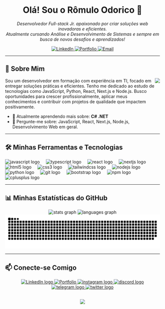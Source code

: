<h1 align="center">Olá! Sou o Rômulo Odorico 👋</h1>
<p align="center">
  <em>Desenvolvedor Full-stack Jr. apaixonado por criar soluções web inovadoras e eficientes.</em>
  <br/>
  <em>Atualmente cursando Análise e Desenvolvimento de Sistemas e sempre em busca de novos desafios e aprendizados!</em>
</p>

<p align="center">
  <a href="https://www.linkedin.com/in/r%C3%B4mulo-odorico-752420271/" target="_blank">
    <img src="https://img.shields.io/badge/LinkedIn-0077B5?style=for-the-badge&logo=linkedin&logoColor=white" alt="LinkedIn"/>
  </a>
  <a href="https://v0-junior-portfolio-mu.vercel.app/#sobre" target="_blank">
    <img src="https://img.shields.io/badge/Portfólio-34D399?style=for-the-badge&logo=vercel&logoColor=white" alt="Portfolio"/>
  </a>
  <a href="mailto:romuloodorico702@gmail.com" target="_blank">
    <img src="https://img.shields.io/badge/Email-D14836?style=for-the-badge&logo=gmail&logoColor=white" alt="Email"/>
  </a>
</p>

---

## 🚀 Sobre Mim

<img align="right" height="150" src="https://media.tenor.com/Rypu-zBagA4AAAAi/halloween-ghost.gif"  />

Sou um desenvolvedor em formação com experiência em TI, focado em entregar soluções práticas e eficientes. Tenho me dedicado ao estudo de tecnologias como JavaScript, Python, React, Next.js e Node.js. Busco oportunidades para crescer profissionalmente, aplicar meus conhecimentos e contribuir com projetos de qualidade que impactem positivamente.

* 🌱 Atualmente aprendendo mais sobre: **C# .NET**
* 💬 Pergunte-me sobre: JavaScript, React, Next.js, Node.js, Desenvolvimento Web em geral.

---

## 🛠️ Minhas Ferramentas e Tecnologias

<p align="left">
  <img src="https://cdn.jsdelivr.net/gh/devicons/devicon/icons/javascript/javascript-original.svg" height="40" alt="javascript logo" title="JavaScript" />
  <img width="12" />
  <img src="https://cdn.jsdelivr.net/gh/devicons/devicon/icons/typescript/typescript-original.svg" height="40" alt="typescript logo" title="TypeScript"/>
  <img width="12" />
  <img src="https://cdn.jsdelivr.net/gh/devicons/devicon/icons/react/react-original.svg" height="40" alt="react logo" title="React"/>
  <img width="12" />
  <img src="https://cdn.jsdelivr.net/gh/devicons/devicon/icons/nextjs/nextjs-original-wordmark.svg" height="40" alt="nextjs logo" title="Next.js"/>
  <img width="12" />
  <img src="https://cdn.jsdelivr.net/gh/devicons/devicon/icons/html5/html5-original.svg" height="40" alt="html5 logo" title="HTML5"/>
  <img width="12" />
  <img src="https://cdn.jsdelivr.net/gh/devicons/devicon/icons/css3/css3-original.svg" height="40" alt="css3 logo" title="CSS3"/>
  <img width="12" />
  <img src="https://cdn.jsdelivr.net/gh/devicons/devicon/icons/tailwindcss/tailwindcss-original-wordmark.svg" height="40" alt="tailwindcss logo" title="Tailwind CSS"/>
  <img width="12" />
  <img src="https://cdn.jsdelivr.net/gh/devicons/devicon/icons/nodejs/nodejs-original.svg" height="40" alt="nodejs logo" title="Node.js"/>
  <img width="12" />
  <img src="https://cdn.jsdelivr.net/gh/devicons/devicon/icons/python/python-original.svg" height="40" alt="python logo" title="Python"/>
  <img width="12" />
  <img src="https://cdn.jsdelivr.net/gh/devicons/devicon/icons/git/git-original.svg" height="40" alt="git logo" title="Git"/>
  <img width="12" />
  <img src="https://cdn.jsdelivr.net/gh/devicons/devicon/icons/bootstrap/bootstrap-original.svg" height="40" alt="bootstrap logo" title="Bootstrap"/>
  <img width="12" />
  <img src="https://cdn.jsdelivr.net/gh/devicons/devicon/icons/npm/npm-original-wordmark.svg" height="40" alt="npm logo" title="npm"/>
  <img width="12" />
  <img src="https://cdn.jsdelivr.net/gh/devicons/devicon/icons/cplusplus/cplusplus-original.svg" height="40" alt="cplusplus logo" title="C++"/>
</p>

---

## 📊 Minhas Estatísticas do GitHub

<div align="center">
  <img src="https://github-readme-stats.vercel.app/api?username=isrmulo&hide_title=false&hide_rank=false&show_icons=true&include_all_commits=true&count_private=true&disable_animations=false&theme=dracula&locale=pt-br&hide_border=false&order=1" height="170" alt="stats graph"  />
  <img src="https://github-readme-stats.vercel.app/api/top-langs?username=isrmulo&locale=pt-br&hide_title=false&layout=compact&card_width=320&langs_count=6&theme=dracula&hide_border=false&order=2" height="170" alt="languages graph"  />
</div>

<div align="center">
  <img src="https://raw.githubusercontent.com/Platane/snk/output/github-contribution-grid-snake.svg" alt="snake contribution grid">
</div>

---

## 📫 Conecte-se Comigo

<p align="center">
  <a href="https://www.linkedin.com/in/r%C3%B4mulo-odorico-752420271/" target="_blank">
    <img src="https://img.shields.io/badge/LinkedIn-0077B5?style=for-the-badge&logo=linkedin&logoColor=white" height="35" alt="LinkedIn logo"/>
  </a>
  <a href="https://v0-junior-portfolio-mu.vercel.app/#sobre" target="_blank">
    <img src="https://img.shields.io/badge/Portfólio-34D399?style=for-the-badge&logo=vercel&logoColor=white" height="35" alt="Portfolio"/>
  </a>
  <a href="https://www.instagram.com/isrmulo_/" target="_blank">
    <img src="https://img.shields.io/static/v1?message=Instagram&logo=instagram&label=&color=E4405F&logoColor=white&labelColor=&style=for-the-badge" height="35" alt="instagram logo"  />
  </a>
  <a href="https://discordapp.com/users/SEU_USER_ID_DISCORD" target="_blank"> <img src="https://img.shields.io/static/v1?message=Discord&logo=discord&label=&color=7289DA&logoColor=white&labelColor=&style=for-the-badge" height="35" alt="discord logo"  />
  </a>
  <a href="https://t.me/HanSoloS2" target="_blank">
    <img src="https://img.shields.io/static/v1?message=Telegram&logo=telegram&label=&color=2CA5E0&logoColor=white&labelColor=&style=for-the-badge" height="35" alt="telegram logo"  />
  </a>
  <a href="https://x.com/HanSolode4" target="_blank">
    <img src="https://img.shields.io/static/v1?message=Twitter&logo=twitter&label=&color=1DA1F2&logoColor=white&labelColor=&style=for-the-badge" height="35" alt="twitter logo"  />
  </a>
</p>

<br clear="both">

<div align="center">
  <img src="https://profile-counter.glitch.me/isrmulo/count.svg?"  />
</div>
